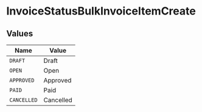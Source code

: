 # InvoiceStatusBulkInvoiceItemCreate


## Values

| Name        | Value       |
| ----------- | ----------- |
| `DRAFT`     | Draft       |
| `OPEN`      | Open        |
| `APPROVED`  | Approved    |
| `PAID`      | Paid        |
| `CANCELLED` | Cancelled   |